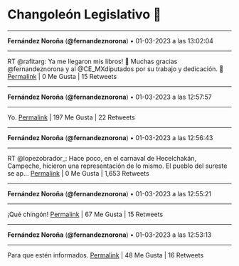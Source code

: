 # Changoleón Legislativo 🙈
*****
**Fernández Noroña** (**@fernandeznorona**) • 01-03-2023 a las 13:02:04
*****
RT @rafitarg: Ya me llegaron mis libros! 🥳
Muchas gracias @fernandeznorona y al @CE_MXdiputados por su trabajo y dedicación. 🤗
[Permalink](https://twitter.com/fernandeznorona/status/1631037107035680770) | 0 Me Gusta | 15 Retweets
*****
**Fernández Noroña** (**@fernandeznorona**) • 01-03-2023 a las 12:57:57
*****
Yo.
[Permalink](https://twitter.com/fernandeznorona/status/1631036072619540482) | 197 Me Gusta | 22 Retweets
*****
**Fernández Noroña** (**@fernandeznorona**) • 01-03-2023 a las 12:56:43
*****
RT @lopezobrador_: Hace poco, en el carnaval de Hecelchakán, Campeche, hicieron una representación de lo mismo. El pueblo del sureste se ap…
[Permalink](https://twitter.com/fernandeznorona/status/1631035762933202946) | 0 Me Gusta | 1,653 Retweets
*****
**Fernández Noroña** (**@fernandeznorona**) • 01-03-2023 a las 12:55:21
*****
¡Qué chingón!
[Permalink](https://twitter.com/fernandeznorona/status/1631035416169119745) | 67 Me Gusta | 15 Retweets
*****
**Fernández Noroña** (**@fernandeznorona**) • 01-03-2023 a las 12:53:13
*****
Para que estén informados.
[Permalink](https://twitter.com/fernandeznorona/status/1631034882817245185) | 48 Me Gusta | 16 Retweets